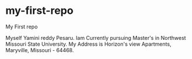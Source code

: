 # my-first-repo
My First repo

Myself Yamini reddy Pesaru. Iam Currently pursuing Master's in Northwest Missouri State University. 
My Address is Horizon's view Apartments, Maryville, Missouri - 64468.
